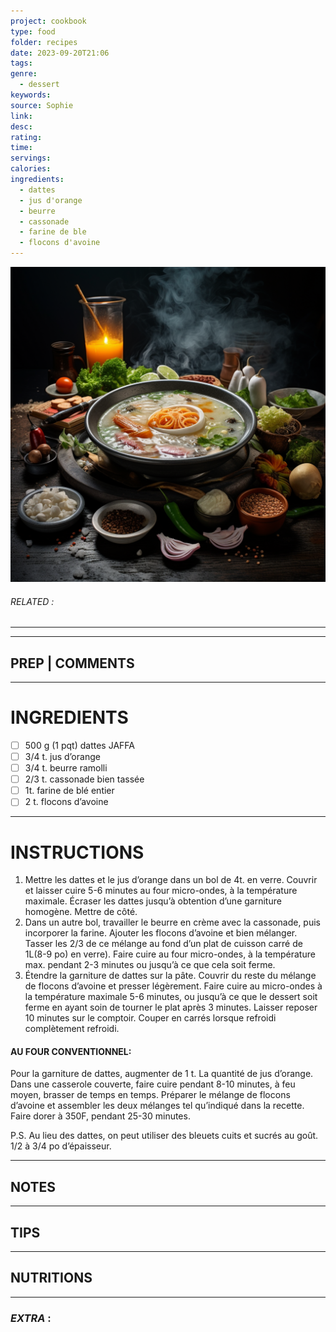 ```yaml
---
project: cookbook
type: food
folder: recipes
date: 2023-09-20T21:06
tags: 
genre:
  - dessert
keywords: 
source: Sophie
link: 
desc: 
rating: 
time: 
servings: 
calories: 
ingredients:
  - dattes
  - jus d'orange
  - beurre
  - cassonade
  - farine de ble
  - flocons d'avoine
---
```


![IMAGE](_default.png)

###### *RELATED* : 
---


---
## PREP | COMMENTS



---
# INGREDIENTS

- [ ] 500 g (1 pqt) dattes JAFFA
- [ ] 3/4 t. jus d’orange
- [ ] 3/4 t. beurre ramolli
- [ ] 2/3 t. cassonade bien tassée
- [ ] 1t. farine de blé entier
- [ ] 2 t. flocons d’avoine

---
# INSTRUCTIONS

1. Mettre les dattes et le jus d’orange dans un bol de 4t. en verre. Couvrir et laisser cuire 5-6 minutes au four micro-ondes, à la température maximale. Écraser les dattes jusqu’à obtention d’une garniture homogène. Mettre de côté.
2. Dans un autre bol, travailler le beurre en crème avec la cassonade, puis incorporer la farine. Ajouter les flocons d’avoine et bien mélanger. Tasser les 2/3 de ce mélange au fond d’un plat de cuisson carré de 1L(8-9 po) en verre). Faire cuire au four micro-ondes, à la température max. pendant 2-3 minutes ou jusqu’à ce que cela soit ferme. 
3. Étendre la garniture de dattes sur la pâte. Couvrir du reste du mélange de flocons d’avoine et presser légèrement. Faire cuire au micro-ondes à la température maximale 5-6 minutes, ou jusqu’à ce que le dessert soit ferme en ayant soin de tourner le plat après 3 minutes. Laisser reposer 10 minutes sur le comptoir. Couper en carrés lorsque refroidi complètement refroidi. 

#### AU FOUR CONVENTIONNEL:

Pour la garniture de dattes, augmenter de 1 t. La quantité de jus d’orange. Dans une casserole couverte, faire cuire pendant 8-10 minutes, à feu moyen, brasser de temps en temps. Préparer le mélange de flocons d’avoine et assembler les deux mélanges tel qu’indiqué dans la recette. Faire dorer à 350F, pendant 25-30 minutes. 

P.S. Au lieu des dattes, on peut utiliser des bleuets cuits et sucrés au goût. 1/2 à 3/4 po d’épaisseur.

---
## NOTES



---
## TIPS



---
## NUTRITIONS



---
### *EXTRA* :



